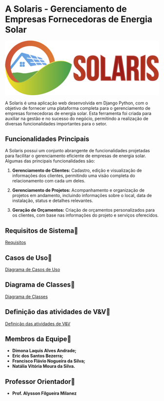 # A Solaris - Gerenciamento de Empresas Fornecedoras de Energia Solar

![Solaris Logo](https://github.com/flavionogueiraa/projetoX/blob/main/documents/solaris.svg)

A Solaris é uma aplicação web desenvolvida em Django Python, com o objetivo de fornecer uma plataforma completa para o gerenciamento de empresas fornecedoras de energia solar. Esta ferramenta foi criada para auxiliar na gestão e no sucesso do negócio, permitindo a realização de diversas funcionalidades importantes para o setor.

## Funcionalidades Principais

A Solaris possui um conjunto abrangente de funcionalidades projetadas para facilitar o gerenciamento eficiente de empresas de energia solar. Algumas das principais funcionalidades são:

1. **Gerenciamento de Clientes:** Cadastro, edição e visualização de informações dos clientes, permitindo uma visão completa do relacionamento com cada um deles.

2. **Gerenciamento de Projetos:** Acompanhamento e organização de projetos em andamento, incluindo informações sobre o local, data de instalação, status e detalhes relevantes.

3. **Geração de Orçamentos:** Criação de orçamentos personalizados para os clientes, com base nas informações do projeto e serviços oferecidos.


## Requisitos de Sistema📓
[Requisitos](https://github.com/flavionogueiraa/projetoX/blob/main/documents/analise_requisitos.pdf)
## Casos de Uso📕
[Diagrama de Casos de Uso](https://github.com/flavionogueiraa/projetoX/blob/main/documents/diagrama_caso_uso.pdf)
## Diagrama de Classes📃
[Diagrama de Classes](https://github.com/flavionogueiraa/projetoX/blob/main/documents/diagrama_classe.pdf)
## Definição das atividades de V&V📝
[Definição das atividades de V&V](https://github.com/flavionogueiraa/projetoX/blob/main/documents/definicao_atividades_vev.pdf)
## Membros da Equipe🖖
- **Dimona Laquis Alves Andrade;**
- **Eric dos Santos Bezerra;**
- **Francisco Flávio Nogueira da Silva;**
- **Natália Vitória Moura da Silva.**
## Professor Orientador🚀
- **Prof. Alysson Filgueira Milanez**
